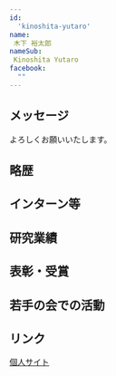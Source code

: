 ```yaml
---
id:
  'kinoshita-yutaro'
name:
 木下 裕太郎
nameSub:
 Kinoshita Yutaro
facebook:
  ""
---
```


## メッセージ
よろしくお願いいたします。

## 略歴

## インターン等

## 研究業績

## 表彰・受賞

## 若手の会での活動

## リンク
[個人サイト](https://wbawakate.jp)

